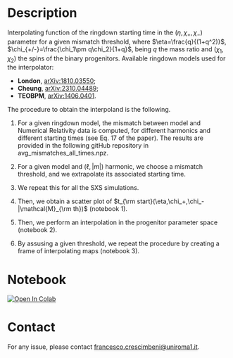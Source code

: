 # Description

Interpolating function of the ringdown starting time in the $(\eta,\chi_+,\chi_-)$ parameter for a given mismatch threshold, where $\eta=\frac{q}{(1+q^2)}$, $\chi_{+/-}=\frac{\chi_1\pm q\chi_2}{1+q}$, being $q$ the mass ratio and $(\chi_1,\chi_2)$ the spins of the binary progenitors.
Available ringdown models used for the interpolator:
- **London**, [arXiv:1810.03550](https://arxiv.org/abs/1810.03550);
- **Cheung**, [arXiv:2310.04489](https://arxiv.org/abs/2310.04489);
- **TEOBPM**, [arXiv:1406.0401](https://arxiv.org/abs/1406.0401).

The procedure to obtain the interpoland is the following.

1. For a given ringdown model, the mismatch between model and Numerical Relativity data is computed, for different harmonics and different starting times (see Eq. 17 of the paper). The results are provided in the following gitHub repository in avg_mismatches_all_times.npz.

2. For a given model and $(\ell,|m|)$ harmonic, we choose a mismatch threshold, and we extrapolate its associated starting time.
  
4. We repeat this for all the SXS simulations.

5. Then, we obtain a scatter plot of $t_{\rm start}(\eta,\chi_+,\chi_-|\mathcal{M}_{\rm th})$ (notebook 1).

6. Then, we perform an interpolation in the progenitor parameter space (notebook 2).

7. By assusing a given threshold, we repeat the procedure by creating a frame of interpolating maps (notebook 3).

# Notebook
[![Open In Colab](https://colab.research.google.com/assets/colab-badge.svg)](
https://colab.research.google.com/github/francesco-crescimbeni/Interpolating-function-of-ringdown-starting-time/blob/main/t_start_eta_chip_chim_function_animated.ipynb)

# Contact
For any issue, please contact francesco.crescimbeni@uniroma1.it.
